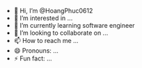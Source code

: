 - 👋 Hi, I’m @HoangPhuc0612
- 👀 I’m interested in ...
- 🌱 I’m currently learning software engineer
- 💞️ I’m looking to collaborate on ...
- 📫 How to reach me ...
- 😄 Pronouns: ...
- ⚡ Fun fact: ...

<!---
HoangPhuc0612/HoangPhuc0612 is a ✨ special ✨ repository because its `README.md` (this file) appears on your GitHub profile.
You can click the Preview link to take a look at your changes.
--->
